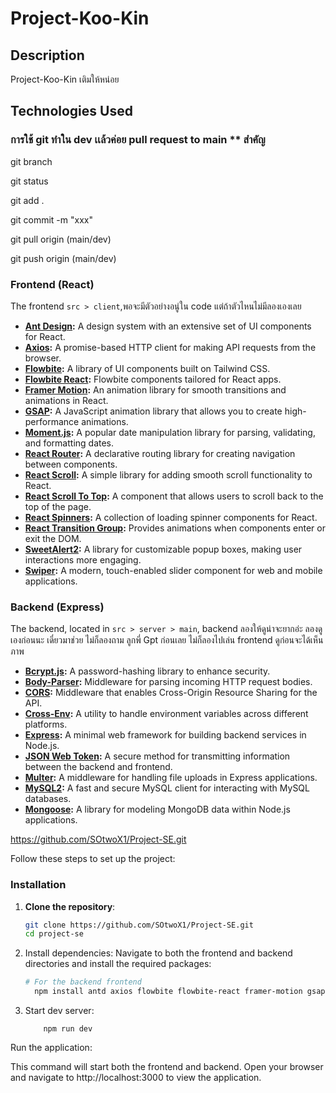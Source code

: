 # Project-Koo-Kin

## Description

Project-Koo-Kin เติมให้หน่อย
## Technologies Used
### การใช้ git ทำใน dev เเล้วค่อย pull request to main ** สำคัญ
   git branch
   
   git status
   
   git add .
   
   git commit -m "xxx"
   
   git pull origin (main/dev)
   
   git push origin (main/dev)
### Frontend (React)

The frontend  `src > client`,พอจะมีตัวอย่างอนู่ใน code แต่ถ้าตัวไหนไม่มีลองเองเลย
- **[Ant Design](https://ant.design/):** A design system with an extensive set of UI components for React.
- **[Axios](https://axios-http.com/):** A promise-based HTTP client for making API requests from the browser.
- **[Flowbite](https://flowbite.com/):** A library of UI components built on Tailwind CSS.
- **[Flowbite React](https://flowbite-react.com/):** Flowbite components tailored for React apps.
- **[Framer Motion](https://www.framer.com/motion/):** An animation library for smooth transitions and animations in React.
- **[GSAP](https://greensock.com/gsap/):** A JavaScript animation library that allows you to create high-performance animations.
- **[Moment.js](https://momentjs.com/):** A popular date manipulation library for parsing, validating, and formatting dates.
- **[React Router](https://reactrouter.com/):** A declarative routing library for creating navigation between components.
- **[React Scroll](https://www.npmjs.com/package/react-scroll):** A simple library for adding smooth scroll functionality to React.
- **[React Scroll To Top](https://www.npmjs.com/package/react-scroll-to-top):** A component that allows users to scroll back to the top of the page.
- **[React Spinners](https://www.npmjs.com/package/react-spinners):** A collection of loading spinner components for React.
- **[React Transition Group](https://reactcommunity.org/react-transition-group/):** Provides animations when components enter or exit the DOM.
- **[SweetAlert2](https://sweetalert2.github.io/):** A library for customizable popup boxes, making user interactions more engaging.
- **[Swiper](https://swiperjs.com/):** A modern, touch-enabled slider component for web and mobile applications.

### Backend (Express)

The backend, located in `src > server > main`, backend ลองให้ดูน่าจะยากอ่ะ ลองดูเองก่อนนะ เดี๋ยวมาช่วย ไม่ก็ลองถาม ลูกพี่ Gpt ก่อนเลย ไม่ก็ลองไปเล่น frontend	ดูก่อนจะได้เห็นภาพ
- **[Bcrypt.js](https://github.com/dcodeIO/bcrypt.js):** A password-hashing library to enhance security.
- **[Body-Parser](https://www.npmjs.com/package/body-parser):** Middleware for parsing incoming HTTP request bodies.
- **[CORS](https://www.npmjs.com/package/cors):** Middleware that enables Cross-Origin Resource Sharing for the API.
- **[Cross-Env](https://www.npmjs.com/package/cross-env):** A utility to handle environment variables across different platforms.
- **[Express](https://expressjs.com/):** A minimal web framework for building backend services in Node.js.
- **[JSON Web Token](https://jwt.io/):** A secure method for transmitting information between the backend and frontend.
- **[Multer](https://www.npmjs.com/package/multer):** A middleware for handling file uploads in Express applications.
- **[MySQL2](https://www.npmjs.com/package/mysql2):** A fast and secure MySQL client for interacting with MySQL databases.
- **[Mongoose](https://mongoosejs.com/):** A library for modeling MongoDB data within Node.js applications.

 https://github.com/SOtwoX1/Project-SE.git

Follow these steps to set up the project:

### Installation

1. **Clone the repository**:
   ```bash
   git clone https://github.com/SOtwoX1/Project-SE.git
   cd project-se

2. Install dependencies: Navigate to both the frontend and backend directories and install the required packages:
    ```bash
    # For the backend frontend
      npm install antd axios flowbite flowbite-react framer-motion gsap moment react-router-dom react-scroll react-scroll-to-top react-spinners react-transition-group sweetalert2 swiper bcryptjs body-parser cors cross-env express jsonwebtoken multer mysql2 mongoose

3. Start dev server:

    ```env
        npm run dev
    
Run the application:


This command will start both the frontend and backend. Open your browser and navigate to http://localhost:3000 to view the application.
